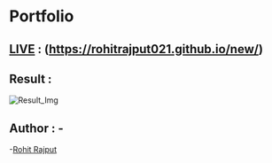 # Portfolio
## [LIVE](https://rohitrajput021.github.io/new/) : (https://rohitrajput021.github.io/new/)
## Result :

![Result_Img](https://github.com/RohitRajput021/new/assets/142662442/a48520f3-26a5-49eb-bb3d-2efda55626f5)

## Author : -

-[Rohit Rajput](https://github.com/RohitRajput021)
